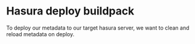 # Hasura deploy buildpack

To deploy our metadata to our target hasura server, we want to clean and reload metadata on deploy.
